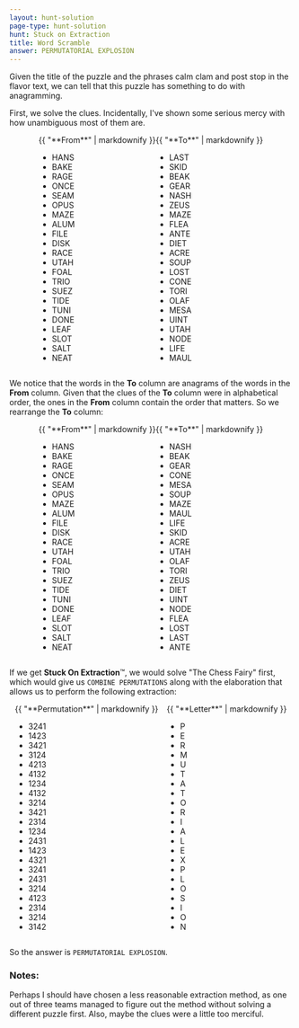 ```yaml
---
layout: hunt-solution
page-type: hunt-solution
hunt: Stuck on Extraction
title: Word Scramble
answer: PERMUTATORIAL EXPLOSION
---
```

Given the title of the puzzle and the phrases <span class="puzzle-flavor">calm clam</span> and
<span class="puzzle-flavor">post stop</span> in the flavor text,
we can tell that this puzzle has something to do with anagramming.

First, we solve the clues. Incidentally, I've shown some serious mercy with how unambiguous most of them are.
<div style="display: flex; justify-content: center;">
    <div>
        <div style="text-align: center;">{{ "**From**" | markdownify }}</div>
<div markdown="1">

* HANS
* BAKE
* RAGE
* ONCE
* SEAM
* OPUS
* MAZE
* ALUM
* FILE
* DISK
* RACE
* UTAH
* FOAL
* TRIO
* SUEZ
* TIDE
* TUNI
* DONE
* LEAF
* SLOT
* SALT
* NEAT
</div>
    </div>
    <div>
        <div style="text-align: center;">{{ "**To**" | markdownify }}</div>
<div markdown="1">

* LAST
* SKID
* BEAK
* GEAR
* NASH
* ZEUS
* MAZE
* FLEA
* ANTE
* DIET
* ACRE
* SOUP
* LOST
* CONE
* TORI
* OLAF
* MESA
* UINT
* UTAH
* NODE
* LIFE
* MAUL
</div>
    </div>
</div>

We notice that the words in the **To** column are anagrams of the words in the **From** column.
Given that the clues of the **To** column were in alphabetical order, the ones in the **From** column
contain the order that matters. So we rearrange the **To** column:

<div style="display: flex; justify-content: center;">
    <div>
        <div style="text-align: center;">{{ "**From**" | markdownify }}</div>
<div markdown="1">

* HANS
* BAKE
* RAGE
* ONCE
* SEAM
* OPUS
* MAZE
* ALUM
* FILE
* DISK
* RACE
* UTAH
* FOAL
* TRIO
* SUEZ
* TIDE
* TUNI
* DONE
* LEAF
* SLOT
* SALT
* NEAT
</div>
    </div>
    <div>
        <div style="text-align: center;">{{ "**To**" | markdownify }}</div>
<div markdown="1">

* NASH
* BEAK
* GEAR
* CONE
* MESA
* SOUP
* MAZE
* MAUL
* LIFE
* SKID
* ACRE
* UTAH
* OLAF
* TORI
* ZEUS
* DIET
* UINT
* NODE
* FLEA
* LOST
* LAST
* ANTE
</div>
    </div>
</div>

If we get **Stuck On Extraction**™, we would solve "The Chess Fairy" first, which would give us
`COMBINE PERMUTATIONS` along with the elaboration that allows us to perform the following extraction:

<div style="display: flex; justify-content: center;">
    <div>
        <div style="text-align: center;">{{ "**Permutation**" | markdownify }}</div>
<div markdown="1">

* 3241
* 1423
* 3421
* 3124
* 4213
* 4132
* 1234
* 4132
* 3214
* 3421
* 2314
* 1234
* 2431
* 1423
* 4321
* 3241
* 2431
* 3214
* 4123
* 2314
* 3214
* 3142
</div>
    </div>
    <div style="width: 15px;"></div>
    <div>
        <div style="text-align: center;">{{ "**Letter**" | markdownify }}</div>
<div markdown="1">

* P
* E
* R
* M
* U
* T
* A
* T
* O
* R
* I
* A
* L
* E
* X
* P
* L
* O
* S
* I
* O
* N
</div>
    </div>
</div>

So the answer is `PERMUTATORIAL EXPLOSION`.

### Notes:

Perhaps I should have chosen a less reasonable extraction method, as one out of three teams managed to figure
out the method without solving a different puzzle first. Also, maybe the clues were a little too merciful.
